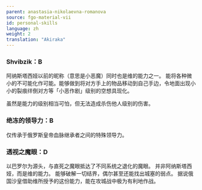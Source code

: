 ```yaml
---
parent: anastasia-nikolaevna-romanova
source: fgo-material-vii
id: personal-skills
language: zh
weight: 2
translation: "Akiraka"
---
```


### Shvibzik：B

阿纳斯塔西娅以前的昵称（意思是小恶魔）同时也是维的能力之一。
能将各种微小的不可能化作可能。能够做到将对方手上的物品移动到自己手边，令地面出现小小的裂痕绊倒对方等「小恶作剧」级别的空想具现化。

虽然是能力的级别相当可怕，但无法造成杀伤他人级别的伤害。

### 绝冻的领导力：B

仅传承于俄罗斯皇帝血脉继承者之间的特殊领导力。

### 透视之魔眼：D

以巴罗尔为源头，与直死之魔眼抵达了不同系统之退化的魔眼。
并非阿纳斯塔西娅，而是维的能力。
能够破解一切结界，偶尔甚至还能找出城塞的弱点。
据说俄国沙皇借助维所授予的这份能力，能在攻城战中极为有利地作战。
